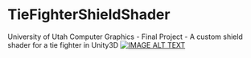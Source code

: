 # TieFighterShieldShader
University of Utah Computer Graphics - Final Project - A custom shield shader for a tie fighter in Unity3D
[![IMAGE ALT TEXT](http://img.youtube.com/vi/QE9thb1V6xA/0.jpg)](https://www.youtube.com/watch?v=QE9thb1V6xA&feature=share "Tie Fighter Shield Shader")

